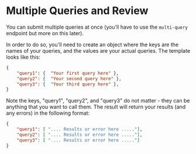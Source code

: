 # Multiple Queries and Review

You can submit multiple queries at once (you'll have to use the `multi-query` endpoint but more on this later).

In order to do so, you'll need to create an object where the keys are the names of your queries, and the values are your actual queries. The template looks like this:

```json
{
    "query1": {  "Your first query here" },
    "query2": {  "Your second query here" },
    "query3": {  "Your third query here" },
}
```

Note the keys, "query1", "query2", and "query3" do not matter - they can be anything that you want to call them. The result will return your results (and any errors) in the following format:

```json
{
    "query1": [ ".... Results or error here ....."],
    "query2": [ ".... Results or error here ....."],
    "query3": [ ".... Results or error here ....."]
}
```
